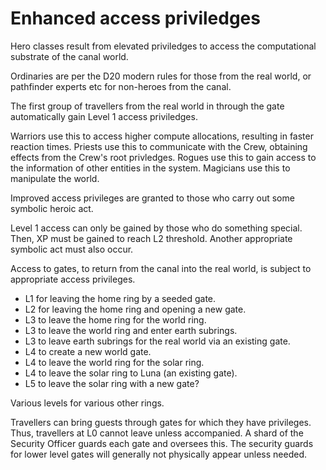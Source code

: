Enhanced access priviledges
===========================

Hero classes result from elevated priviledges to access the computational substrate of the canal world.

Ordinaries are per the D20 modern rules for those from the real world, or pathfinder experts etc for non-heroes
from the canal.

The first group of travellers from the real world in through the gate automatically gain Level 1 access priviledges.

Warriors use this to access higher compute allocations, resulting in faster reaction times.
Priests use this to communicate with the Crew, obtaining effects from the Crew's root privledges.
Rogues use this to gain access to the information of other entities in the system.
Magicians use this to manipulate the world.

Improved access privileges are granted to those who carry out some symbolic heroic act.

Level 1 access can only be gained by those who do something special.
Then, XP must be gained to reach L2 threshold. Another appropriate symbolic act must also occur.

Access to gates, to return from the canal into the real world, is subject to appropriate access privileges.

* L1 for leaving the home ring by a seeded gate.
* L2 for leaving the home ring and opening a new gate.
* L3 to leave the home ring for the world ring.
* L3 to leave the world ring and enter earth subrings.
* L3 to leave earth subrings for the real world via an existing gate.
* L4 to create a new world gate.
* L4 to leave the world ring for the solar ring.
* L4 to leave the solar ring to Luna (an existing gate).
* L5 to leave the solar ring with a new gate?

Various levels for various other rings.

Travellers can bring guests through gates for which they have privileges. 
Thus, travellers at L0 cannot leave unless accompanied. A shard of the Security Officer guards each gate
and oversees this. The security guards for lower level gates will generally not physically appear unless needed.
